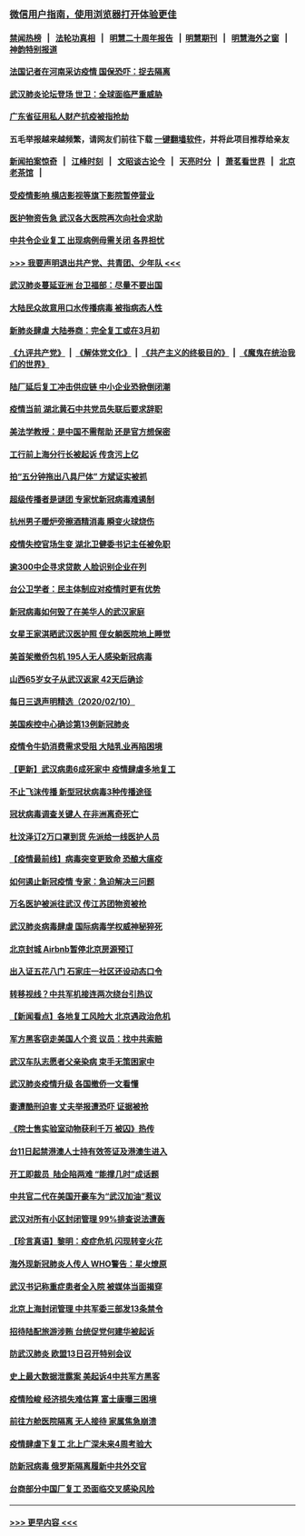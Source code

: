### [微信用户指南，使用浏览器打开体验更佳](https://github.com/gfw-breaker/banned-news1/blob/master/indexes/wechat-guide.md?t=0)
#### [禁闻热榜](热点新闻.md?t=0)  &nbsp;&nbsp;|&nbsp;&nbsp; [法轮功真相](https://github.com/gfw-breaker/truth/blob/master/README.md?t=0) &nbsp;&nbsp;|&nbsp;&nbsp; [明慧二十周年报告](https://github.com/gfw-breaker/mh-reports/blob/master/README.md?t=0) &nbsp;&nbsp;|&nbsp;&nbsp;[明慧期刊](https://github.com/gfw-breaker/mh-qikan) &nbsp;&nbsp;|&nbsp;&nbsp; [明慧海外之窗](https://github.com/gfw-breaker/mh-news/blob/master/README.md?t=0) &nbsp;&nbsp;|&nbsp;&nbsp; [神韵特别报道](https://github.com/gfw-breaker/mh-news/blob/master/shenyun.md?t=0)
#### [法国记者在河南采访疫情 国保恐吓：捉去隔离](../pages/nsc413/n11860742.md?t=02112211) 
#### [武汉肺炎论坛登场 世卫：全球面临严重威胁](../pages/nsc413/n11860999.md?t=02112211) 
#### [广东省征用私人财产抗疫被指抢劫](../pages/nsc413/n11860913.md?t=02112211) 
#### 五毛举报越来越频繁，请网友们前往下载 [一键翻墙软件](https://github.com/gfw-breaker/ssr-accounts)，并将此项目推荐给亲友
#### [新闻拍案惊奇](https://github.com/gfw-breaker/banned-news1/blob/master/pages/link4.md) &nbsp;&nbsp;|&nbsp;&nbsp; [江峰时刻](https://github.com/gfw-breaker/banned-news1/blob/master/pages/link4.md) &nbsp;&nbsp;|&nbsp;&nbsp; [文昭谈古论今](https://github.com/gfw-breaker/banned-news1/blob/master/pages/link4.md) &nbsp;&nbsp;|&nbsp;&nbsp; [天亮时分](https://github.com/gfw-breaker/banned-news1/blob/master/pages/link4.md) &nbsp;&nbsp;|&nbsp;&nbsp; [萧茗看世界](https://github.com/gfw-breaker/banned-news1/blob/master/pages/link4.md) &nbsp;&nbsp;|&nbsp;&nbsp; [北京老茶馆](https://github.com/gfw-breaker/banned-news1/blob/master/pages/link4.md) &nbsp;&nbsp;|&nbsp;&nbsp; 
#### [受疫情影响 横店影视等旗下影院暂停营业](../pages/nsc413/n11860921.md?t=02112211) 
#### [医护物资告急 武汉各大医院再次向社会求助](../pages/nsc413/n11860729.md?t=02112211) 
#### [中共令企业复工 出现病例毋需关闭 各界担忧](../pages/nsc413/n11860563.md?t=02112211) 
#### [>>> 我要声明退出共产党、共青团、少年队 <<<](https://github.com/begood0513/goodnews/blob/master/quit/letter.md) 
#### [武汉肺炎蔓延亚洲 台卫福部：尽量不要出国](../pages/nsc413/n11860586.md?t=02112211) 
#### [大陆民众故意用口水传播病毒 被指病态人性](../pages/nsc413/n11860618.md?t=02112211) 
#### [新肺炎肆虐 大陆券商：完全复工或在3月初](../pages/nsc413/n11860445.md?t=02112211) 
#### [《九评共产党》](https://github.com/begood0513/9ping.md/blob/master/README.md) &nbsp;|&nbsp; [《解体党文化》](../../../../jtdwh.md/blob/master/README.md)  &nbsp;|&nbsp; [《共产主义的终极目的》](../../../../gczydzjmd.md/blob/master/README.md) &nbsp;|&nbsp; [《魔鬼在统治我们的世界》](../../../../mgztzwmdsj.md/blob/master/README.md) 
#### [陆厂延后复工冲击供应链 中小企业恐掀倒闭潮](../pages/nsc413/n11859772.md?t=02112211) 
#### [疫情当前 湖北黄石中共党员失联后要求辞职](../pages/nsc413/n11860118.md?t=02112211) 
#### [美法学教授：是中国不需帮助 还是官方想保密](../pages/nsc413/n11859492.md?t=02112211) 
#### [工行前上海分行长被起诉 传贪污上亿](../pages/nsc413/n11860139.md?t=02112211) 
#### [拍“五分钟拖出八具尸体” 方斌证实被抓](../pages/nsc413/n11860090.md?t=02112211) 
#### [超级传播者是谜团 专家忧新冠病毒难遏制](../pages/nsc413/n11859686.md?t=02112211) 
#### [杭州男子暖炉旁擦酒精消毒 瞬变火球烧伤](../pages/nsc413/n11860071.md?t=02112211) 
#### [疫情失控官场生变 湖北卫健委书记主任被免职](../pages/nsc413/n11859848.md?t=02112211) 
#### [逾300中企寻求贷款 人脸识别企业在列](../pages/nsc413/n11860100.md?t=02112211) 
#### [台公卫学者：民主体制应对疫情时更有优势](../pages/nsc413/n11860023.md?t=02112211) 
#### [新冠病毒如何毁了在美华人的武汉家庭](../pages/nsc413/n11859524.md?t=02112211) 
#### [女星王家淇晒武汉医护照 侄女躺医院地上睡觉](../pages/nsc413/n11859756.md?t=02112211) 
#### [美首架撤侨包机 195人无人感染新冠病毒](../pages/nsc413/n11859908.md?t=02112211) 
#### [山西65岁女子从武汉返家 42天后确诊](../pages/nsc413/n11859912.md?t=02112211) 
#### [每日三退声明精选（2020/02/10）](../pages/nsc413/n11860031.md?t=02112211) 
#### [美国疾控中心确诊第13例新冠肺炎](../pages/nsc413/n11859966.md?t=02112211) 
#### [疫情令牛奶消费需求受阻 大陆乳业再陷困境](../pages/nsc413/n11859859.md?t=02112211) 
#### [【更新】武汉病患6成死家中 疫情肆虐多地复工](../pages/nsc413/n11801312.md?t=02112211) 
#### [不止飞沫传播 新型冠状病毒3种传播途径](../pages/nsc413/n11859060.md?t=02112211) 
#### [冠状病毒调查关键人 在非洲离奇死亡](../pages/nsc413/n11859798.md?t=02112211) 
#### [杜汶泽订2万口罩到货 先派给一线医护人员](../pages/nsc413/n11859214.md?t=02112211) 
#### [【疫情最前线】病毒突变更致命 恐酿大瘟疫](../pages/nsc413/n11859604.md?t=02112211) 
#### [如何遏止新冠疫情 专家：急迫解决三问题](../pages/nsc413/n11859685.md?t=02112211) 
#### [万名医护被派往武汉 传江苏团物资被抢](../pages/nsc413/n11859585.md?t=02112211) 
#### [武汉肺炎病毒肆虐 国际病毒学权威神秘猝死](../pages/nsc413/n11833010.md?t=02112211) 
#### [北京封城 Airbnb暂停北京房源预订](../pages/nsc413/n11859659.md?t=02112211) 
#### [出入证五花八门 石家庄一社区还设动态口令](../pages/nsc413/n11859510.md?t=02112211) 
#### [转移视线？中共军机接连两次绕台引热议](../pages/nsc413/n11859346.md?t=02112211) 
#### [【新闻看点】各地复工风险大 北京遇政治危机](../pages/nsc413/n11859164.md?t=02112211) 
#### [军方黑客窃走美国人个资 议员：找中共索赔](../pages/nsc413/n11859371.md?t=02112211) 
#### [武汉车队志愿者父亲染病 束手无策困家中](../pages/nsc413/n11859117.md?t=02112211) 
#### [武汉肺炎疫情升级 各国撤侨一文看懂](../pages/nsc413/n11859313.md?t=02112211) 
#### [妻遭酷刑迫害 丈夫举报遭恐吓 证据被抢](../pages/nsc413/n11858478.md?t=02112211) 
#### [《院士售实验室动物获利千万 被囚》热传](../pages/nsc413/n11859316.md?t=02112211) 
#### [台11日起禁港澳人士持有效签证及港澳生进入](../pages/nsc413/n11858423.md?t=02112211) 
#### [开工即裁员  陆企陷两难 “能撑几时”成话题](../pages/nsc413/n11859127.md?t=02112211) 
#### [中共官二代在美国开豪车为“武汉加油”惹议](../pages/nsc413/n11859039.md?t=02112211) 
#### [武汉对所有小区封闭管理 99%排查说法遭轰](../pages/nsc413/n11859264.md?t=02112211) 
#### [【珍言真语】黎明：疫症危机 闪现转变火花](../pages/nsc413/n11859199.md?t=02112211) 
#### [海外现新冠肺炎人传人 WHO警告：星火燎原](../pages/nsc413/n11859252.md?t=02112211) 
#### [武汉书记称重症患者全入院 被媒体当面揭穿](../pages/nsc413/n11859218.md?t=02112211) 
#### [北京上海封闭管理 中共军委三部发13条禁令](../pages/nsc413/n11859098.md?t=02112211) 
#### [招待陆配旅游涉贿 台统促党何建华被起诉](../pages/nsc413/n11858696.md?t=02112211) 
#### [防武汉肺炎 欧盟13日召开特别会议](../pages/nsc413/n11859088.md?t=02112211) 
#### [史上最大数据泄露案 美起诉4中共军方黑客](../pages/nsc413/n11859115.md?t=02112211) 
#### [疫情险峻 经济损失难估算 富士康曝三困境](../pages/nsc413/n11859120.md?t=02112211) 
#### [前往方舱医院隔离 无人接待 家属焦急崩溃](../pages/nsc413/n11859068.md?t=02112211) 
#### [疫情肆虐下复工 北上广深未来4周考验大](../pages/nsc413/n11859066.md?t=02112211) 
#### [防新冠病毒 俄罗斯隔离履新中共外交官](../pages/nsc413/n11859079.md?t=02112211) 
#### [台商部分中国厂复工 恐面临交叉感染风险](../pages/nsc413/n11858646.md?t=02112211) 

----
#### [ >>> 更早内容 <<< ](../indexes/nsc413-earlier.md)
